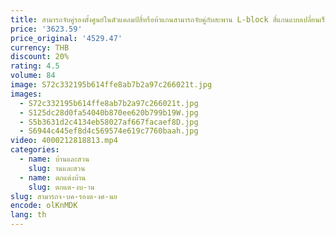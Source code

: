 ```yaml
---
title: สามารถจับคู่รองตั้งศูนย์ในตัวแคลมป์สี่หรือห้าแกนสามารถจับคู่กับสะพาน L-block สี่แกนแบบเปลี่ยนเร็วเป็นศูนย์จุด
price: '3623.59'
price_original: '4529.47'
currency: THB
discount: 20%
rating: 4.5
volume: 84
image: S72c332195b614ffe8ab7b2a97c266021t.jpg
images:
  - S72c332195b614ffe8ab7b2a97c266021t.jpg
  - S125dc28d0fa54040b870ee620b799b19W.jpg
  - S5b3631d2c4134eb58027af667facaef8D.jpg
  - S6944c445ef8d4c569574e619c7760baah.jpg
video: 4000212818813.mp4
categories:
  - name: บ้านและสวน
    slug: านและสวน
  - name: ตกแต่งบ้าน
    slug: ตกแต-งบ-าน
slug: สามารถจ-บค-รองต-งศ-นย
encode: olKnMDK
lang: th
---
```

  